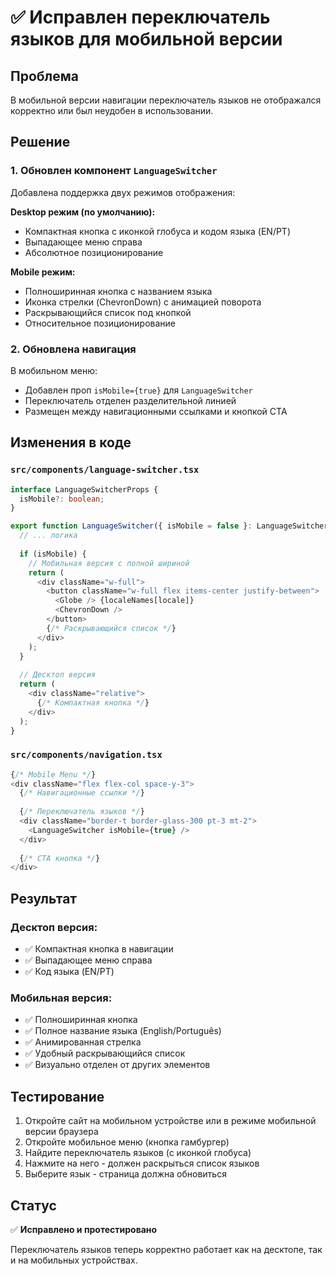 # ✅ Исправлен переключатель языков для мобильной версии

## Проблема
В мобильной версии навигации переключатель языков не отображался корректно или был неудобен в использовании.

## Решение

### 1. Обновлен компонент `LanguageSwitcher`
Добавлена поддержка двух режимов отображения:

**Desktop режим (по умолчанию):**
- Компактная кнопка с иконкой глобуса и кодом языка (EN/PT)
- Выпадающее меню справа
- Абсолютное позиционирование

**Mobile режим:**
- Полноширинная кнопка с названием языка
- Иконка стрелки (ChevronDown) с анимацией поворота
- Раскрывающийся список под кнопкой
- Относительное позиционирование

### 2. Обновлена навигация
В мобильном меню:
- Добавлен проп `isMobile={true}` для `LanguageSwitcher`
- Переключатель отделен разделительной линией
- Размещен между навигационными ссылками и кнопкой CTA

## Изменения в коде

### `src/components/language-switcher.tsx`
```typescript
interface LanguageSwitcherProps {
  isMobile?: boolean;
}

export function LanguageSwitcher({ isMobile = false }: LanguageSwitcherProps) {
  // ... логика
  
  if (isMobile) {
    // Мобильная версия с полной шириной
    return (
      <div className="w-full">
        <button className="w-full flex items-center justify-between">
          <Globe /> {localeNames[locale]}
          <ChevronDown />
        </button>
        {/* Раскрывающийся список */}
      </div>
    );
  }
  
  // Десктоп версия
  return (
    <div className="relative">
      {/* Компактная кнопка */}
    </div>
  );
}
```

### `src/components/navigation.tsx`
```typescript
{/* Mobile Menu */}
<div className="flex flex-col space-y-3">
  {/* Навигационные ссылки */}
  
  {/* Переключатель языков */}
  <div className="border-t border-glass-300 pt-3 mt-2">
    <LanguageSwitcher isMobile={true} />
  </div>
  
  {/* CTA кнопка */}
</div>
```

## Результат

### Десктоп версия:
- ✅ Компактная кнопка в навигации
- ✅ Выпадающее меню справа
- ✅ Код языка (EN/PT)

### Мобильная версия:
- ✅ Полноширинная кнопка
- ✅ Полное название языка (English/Português)
- ✅ Анимированная стрелка
- ✅ Удобный раскрывающийся список
- ✅ Визуально отделен от других элементов

## Тестирование

1. Откройте сайт на мобильном устройстве или в режиме мобильной версии браузера
2. Откройте мобильное меню (кнопка гамбургер)
3. Найдите переключатель языков (с иконкой глобуса)
4. Нажмите на него - должен раскрыться список языков
5. Выберите язык - страница должна обновиться

## Статус
✅ **Исправлено и протестировано**

Переключатель языков теперь корректно работает как на десктопе, так и на мобильных устройствах.
